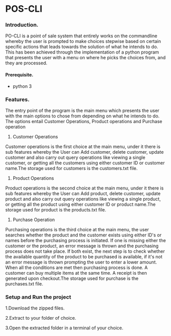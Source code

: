 # POS-CLI

### Introduction.

PO-CLI is a point of sale system that entirely works on the commandline whereby the user is prompted to make choices stepwise based on certain specific actions that leads towards the solution of what he intends to do. This has been achieved through the implementation of a python program that presents the user with a menu on where he picks the choices from, and they are processed.
#### Prerequisite.

  * python 3

### Features.

The entry point of the program is the main menu which presents the user with the main options to chose from depending on what he intends to do. The options entail Customer Operations, Product operations and Purchase operation
1. Customer Operations

Customer operations is the first choice at the main menu, under  it there is sub features whereby the User can Add customer, delete customer, update customer and also carry out query operations like viewing a single customer, or getting all the customers using either customer ID or customer name.The storage used for customers is the customers.txt file.
1. Product Operations

Product operations is the second choice at the main menu, under it  there is sub features whereby the User can Add product, delete customer, update product and also carry out query operations like viewing a single product, or getting all the product using either customer ID or product name.The storage used for product is the products.txt file.
1. Purchase Operation

Purchasing operations is the third choice at the main menu, the user searches whether the product and the customer exists using either ID's or names before the purchasing process is initiated. If one is missing either the customer or the product, an error message is thrown and the purchasing process does not take place. If both exist, the next step is to check whether the available quantity of the product to be purchased is available, if it's not an error message is thrown prompting the user to enter a lower amount. When all the conditions are met then purchasing process is done. A customer can buy multiple items at the same time. A receipt is then generated upon checkout.The storage used for purchase is the purchases.txt file.
### Setup and Run the project

1.Download the zipped files.

2.Extract to your folder of choice.

3.Open the extracted folder in a terminal of your choice.